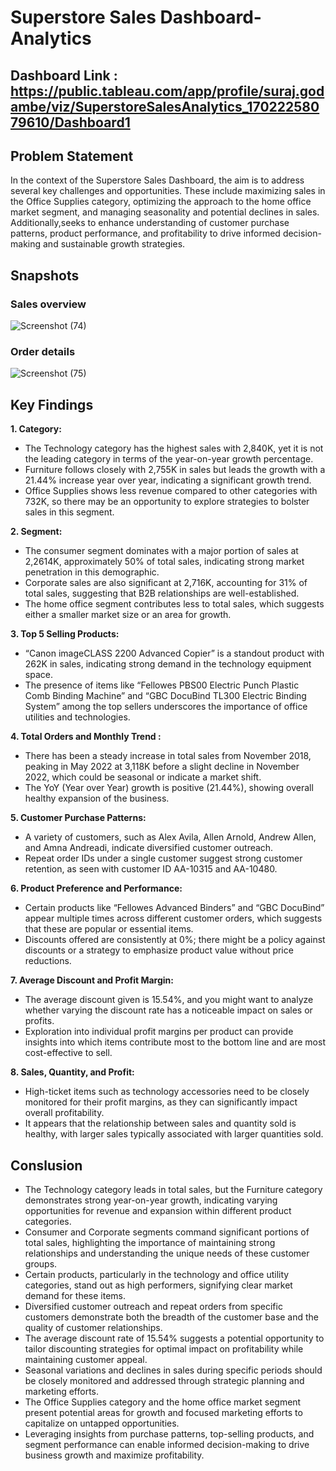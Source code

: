 
# Superstore Sales Dashboard-Analytics

## Dashboard Link : https://public.tableau.com/app/profile/suraj.godambe/viz/SuperstoreSalesAnalytics_17022258079610/Dashboard1

## Problem Statement

In the context of the Superstore Sales Dashboard, the aim is to address several key challenges and opportunities. These include maximizing sales in the Office Supplies category, optimizing the approach to the home office market segment, and managing seasonality and potential declines in sales. Additionally,seeks to enhance understanding of customer purchase patterns, product performance, and profitability to drive informed decision-making and sustainable growth strategies.

## Snapshots
### Sales overview
![Screenshot (74)](https://github.com/GBsuraj/Superstore_Sales-Analytics-Project-/assets/99246520/deec07bc-45ab-4195-862f-3f2760617c8c)

###  Order details
![Screenshot (75)](https://github.com/GBsuraj/Superstore_Sales-Analytics-Project-/assets/99246520/a7071c15-d17c-49fe-81cf-5bb277390f69)

## Key Findings

**1. Category:**
   - The Technology category has the highest sales with 2,840K, yet it is not the leading category in terms of the year-on-year growth percentage.
   - Furniture follows closely with 2,755K in sales but leads the growth with a 21.44% increase year over year, indicating a significant growth trend.
   - Office Supplies shows less revenue compared to other categories with 732K, so there may be an opportunity to explore strategies to bolster sales in this segment.

**2. Segment:**
   - The consumer segment dominates with a major portion of sales at 2,2614K, approximately 50% of total sales, indicating strong market penetration in this demographic.
   - Corporate sales are also significant at 2,716K, accounting for 31% of total sales, suggesting that B2B relationships are well-established.
   - The home office segment contributes less to total sales, which suggests either a smaller market size or an area for growth.

**3. Top 5 Selling Products:**
   - “Canon imageCLASS 2200 Advanced Copier” is a standout product with 262K in sales, indicating strong demand in the technology equipment space.
   - The presence of items like “Fellowes PBS00 Electric Punch Plastic Comb Binding Machine” and “GBC DocuBind TL300 Electric Binding System” among the top sellers underscores the importance of office utilities and technologies.

**4. Total Orders and Monthly Trend :**
   - There has been a steady increase in total sales from November 2018, peaking in May 2022 at 3,118K before a slight decline in November 2022, which could be seasonal or indicate a market shift.
   - The YoY (Year over Year) growth is positive (21.44%), showing overall healthy expansion of the business.

**5. Customer Purchase Patterns:**
   - A variety of customers, such as Alex Avila, Allen Arnold, Andrew Allen, and Amna Andreadi, indicate diversified customer outreach.
   - Repeat order IDs under a single customer suggest strong customer retention, as seen with customer ID AA-10315 and AA-10480.

**6. Product Preference and Performance:**
   - Certain products like “Fellowes Advanced Binders” and “GBC DocuBind” appear multiple times across different customer orders, which suggests that these are popular or essential items.
   - Discounts offered are consistently at 0%; there might be a policy against discounts or a strategy to emphasize product value without price reductions.

**7. Average Discount and Profit Margin:**
   - The average discount given is 15.54%, and you might want to analyze whether varying the discount rate has a noticeable impact on sales or profits.
   - Exploration into individual profit margins per product can provide insights into which items contribute most to the bottom line and are most cost-effective to sell.

**8. Sales, Quantity, and Profit:**
   - High-ticket items such as technology accessories need to be closely monitored for their profit margins, as they can significantly impact overall profitability.
   - It appears that the relationship between sales and quantity sold is healthy, with larger sales typically associated with larger quantities sold.



## Conslusion

- The Technology category leads in total sales, but the Furniture category demonstrates strong year-on-year growth, indicating varying opportunities for revenue and expansion within different product categories.
- Consumer and Corporate segments command significant portions of total sales, highlighting the importance of maintaining strong relationships and understanding the unique needs of these customer groups.
- Certain products, particularly in the technology and office utility categories, stand out as high performers, signifying clear market demand for these items.
- Diversified customer outreach and repeat orders from specific customers demonstrate both the breadth of the customer base and the quality of customer relationships.
- The average discount rate of 15.54% suggests a potential opportunity to tailor discounting strategies for optimal impact on profitability while maintaining customer appeal.
- Seasonal variations and declines in sales during specific periods should be closely monitored and addressed through strategic planning and marketing efforts.
- The Office Supplies category and the home office market segment present potential areas for growth and focused marketing efforts to capitalize on untapped opportunities. 
- Leveraging insights from purchase patterns, top-selling products, and segment performance can enable informed decision-making to drive business growth and maximize profitability.
